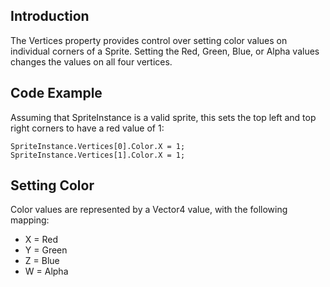 ## Introduction

The Vertices property provides control over setting color values on individual corners of a Sprite. Setting the Red, Green, Blue, or Alpha values changes the values on all four vertices.

## Code Example

Assuming that SpriteInstance is a valid sprite, this sets the top left and top right corners to have a red value of 1:

``` lang:c#
SpriteInstance.Vertices[0].Color.X = 1;
SpriteInstance.Vertices[1].Color.X = 1;
```

## Setting Color

Color values are represented by a Vector4 value, with the following mapping:

-   X = Red
-   Y = Green
-   Z = Blue
-   W = Alpha
